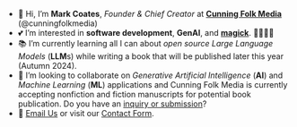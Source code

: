 - 💫 Hi, I’m **Mark Coates**, *Founder & Chief Creator* at [**Cunning Folk Media**](http://cunningfolk.media) (@cunningfolkmedia)
- 💕 I’m interested in **software development**, **GenAI**, and [**magick**](https://en.wikipedia.org/wiki/Magic_%28supernatural%29?wprov=sfla1). 🧙🏻‍♂️✨
- 📚 I’m currently learning all I can about *open source Large Language Models* (**LLM**s) while writing a book that will be published later this year (Autumn 2024).
- 🤝 I’m looking to collaborate on *Generative Artificial Intelligence* (**AI**) and *Machine Learning* (**ML**) applications and Cunning Folk Media is currently accepting nonfiction and fiction manuscripts for potential book publication. Do you have an [inquiry or submission](mailto:submissions@cunningfolk.media)? 
- 📨 [Email Us](mailto:contact@cunningfolk.media) or visit our [Contact Form](http://cunningfolk.media/contact).